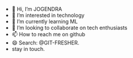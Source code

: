 - 👋 Hi, I’m JOGENDRA
- 👀 I’m interested in technology 
- 🌱 I’m currently learning ML
- 💞️ I’m looking to collaborate on tech enthusiasts 
- 📫 How to reach me on github
- 😄 Search: @GIT-FRESHER.
- stay in touch.

<!---
GIT-FRESHER/GIT-FRESHER is a ✨ special ✨ repository because its `README.md` (this file) appears on your GitHub profile.
You can click the Preview link to take a look at your changes.
--->
